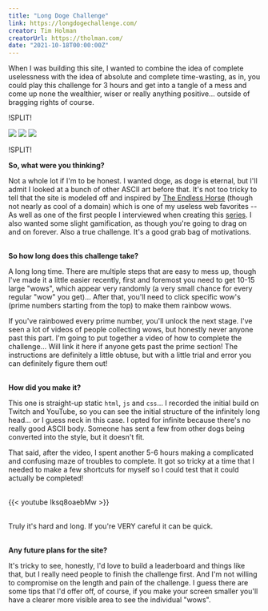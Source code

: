 ```yaml
---
title: "Long Doge Challenge"
link: https://longdogechallenge.com/
creator: Tim Holman
creatorUrl: https://tholman.com/
date: "2021-10-18T00:00:00Z"
---
```


When I was building this site, I wanted to combine the idea of complete uselessness with the idea of absolute and complete time-wasting, as in, you could play this challenge for 3 hours and get into a tangle of a mess and come up none the wealthier, wiser or really anything positive... outside of bragging rights of course.

!SPLIT!

<div class="images has-border">
  <img src="/sites/assets/doge-1.jpg" />
  <img src="/sites/assets/doge-3.jpg" />
  <img src="/sites/assets/doge-2.jpg" />
</div>

!SPLIT!

**So, what were you thinking?**

Not a whole lot if I'm to be honest. I wanted doge, as doge is eternal, but I'll admit I looked at a bunch of other ASCII art before that. It's not too tricky to tell that the site is modeled off and inspired by [The Endless Horse](http://endless.horse/) (though not nearly as cool of a domain) which is one of my useless web favorites -- As well as one of the first people I interviewed when creating this [series](https://theuselessweb.com/sites/endless-horse/). I also wanted some slight gamification, as though you're going to drag on and on forever. Also a true challenge. It's a good grab bag of motivations.  
&nbsp;

**So how long does this challenge take?**

A long long time. There are multiple steps that are easy to mess up, though I've made it a little easier recently, first and foremost you need to get 10-15 large "wows", which appear very randomly (a very small chance for every regular "wow" you get)... After that, you'll need to click specific wow's (prime numbers starting from the top) to make them rainbow wows.

If you've rainbowed every prime number, you'll unlock the next stage. I've seen a lot of videos of people collecting wows, but honestly never anyone past this part. I'm going to put together a video of how to complete the challenge... Will link it here if anyone gets past the prime section! The instructions are definitely a little obtuse, but with a little trial and error you can definitely figure them out!  
&nbsp;

**How did you make it?**

This one is straight-up static `html`, `js` and `css`... I recorded the initial build on Twitch and YouTube, so you can see the initial structure of the infinitely long head... or I guess neck in this case. I opted for infinite because there's no really good ASCII body. Someone has sent a few from other dogs being converted into the style, but it doesn't fit. 

That said, after the video, I spent another 5-6 hours making a complicated and confusing maze of troubles to complete. It got so tricky at a time that I needed to make a few shortcuts for myself so I could test that it could actually be completed!  
&nbsp;

{{< youtube Iksq8oaebMw >}}  
&nbsp;  

Truly it's hard and long. If you're VERY careful it can be quick.  

&nbsp;  
**Any future plans for the site?**

It's tricky to see, honestly, I'd love to build a leaderboard and things like that, but I really need people to finish the challenge first. And I'm not willing to compromise on the length and pain of the challenge. I guess there are some tips that I'd offer off, of course, if you make your screen smaller you'll have a clearer more visible area to see the individual "wows".
